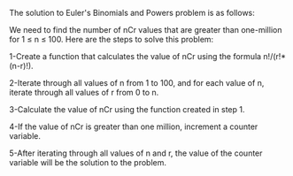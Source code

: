 <a>The solution to Euler's Binomials and Powers problem is as follows:</a>

We need to find the number of nCr values that are greater than one-million for 1 ≤ n ≤ 100. Here are the steps to solve this problem:

1-Create a function that calculates the value of nCr using the formula n!/(r!*(n-r)!).

2-Iterate through all values of n from 1 to 100, and for each value of n, iterate through all values of r from 0 to n.

3-Calculate the value of nCr using the function created in step 1.

4-If the value of nCr is greater than one million, increment a counter variable.

5-After iterating through all values of n and r, the value of the counter variable will be the solution to the problem.
